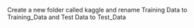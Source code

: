 Create a new folder called kaggle and rename Training Data to Training_Data and Test Data to Test_Data
